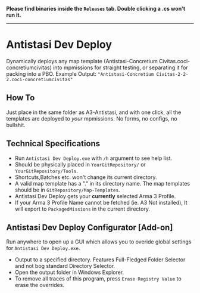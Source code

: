 **Please find binaries inside the `Releases` tab. Double clicking a .cs won't run it.**
***
# Antistasi Dev Deploy
Dynamically deploys any map template (Antistasi-Concretium Civitas.coci-concretiumcivitas) into mpmissions for straight testing, or separating it for packing into a PBO. Example Output: `"Antistasi-Concretium Civitas-2-2-2.coci-concretiumcivitas"`
## How To
Just place in the same folder as A3-Antistasi, and with one click, all the templates are deployed to *your* mpmissions. No forms, no configs, no bullshit.

## Technical Specifications 
* Run `Antistasi Dev Deploy.exe` with `/h` argument to see help list.
* Should be physically placed in `YourGitRepository/` or `YourGitRepository/Tools`.
* Shortcuts,Batches etc. won't change its current directory.
* A valid map template has a "." in its directory name. The map templates should be in `GitRepository/Map-Templates`.
* Antistasi Dev Deploy gets your **currently** selected Arma 3 Profile.
* If your Arma 3 Profile Name cannot be fetched (ie. A3 Not installed), It will export to `PackagedMissions` in the current directory.

## Antistasi Dev Deploy Configurator \[Add-on\]
Run anywhere to open up a  GUI which allows you to overide global settings for `Antistasi Dev Deploy.exe`. 
* Output to a specified directory. Features Full-Fledged Folder Selector and not bog standard Directory Selector. 
* Open the output folder in Windows Explorer.
* To remove all traces of this program, press `Erase Registry Value` to erase the overrides.
